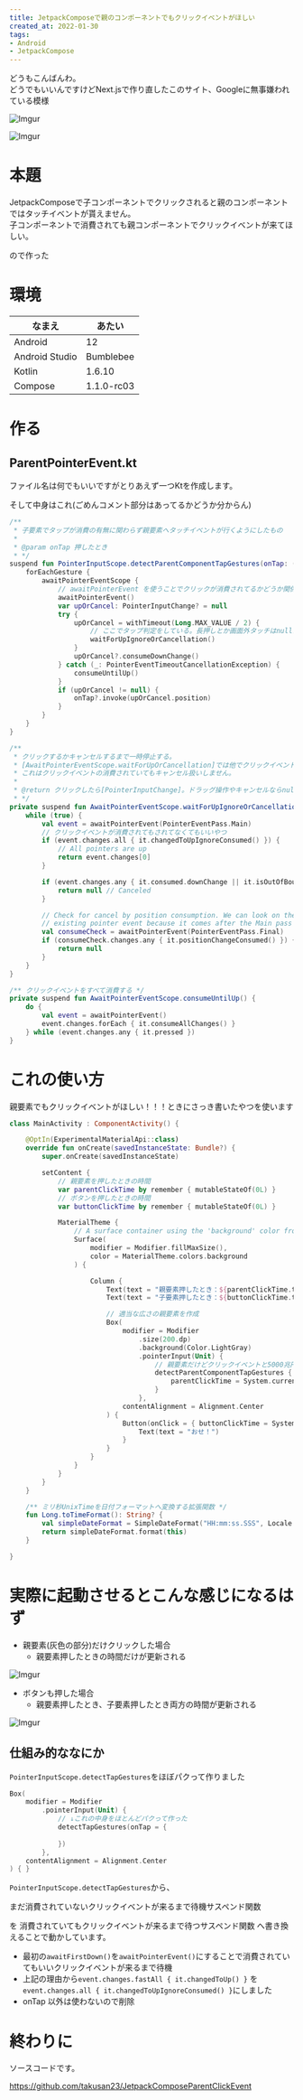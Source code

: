 ```yaml
---
title: JetpackComposeで親のコンポーネントでもクリックイベントがほしい
created_at: 2022-01-30
tags:
- Android
- JetpackCompose
---
```


どうもこんばんわ。  
どうでもいいんですけどNext.jsで作り直したこのサイト、Googleに無事嫌われている模様

![Imgur](https://i.imgur.com/UD5eqeu.png)

![Imgur](https://i.imgur.com/JQOKdAD.png)

# 本題
JetpackComposeで子コンポーネントでクリックされると親のコンポーネントではタッチイベントが貰えません。  
子コンポーネントで消費されても親コンポーネントでクリックイベントが来てほしい。

ので作った

# 環境

| なまえ         | あたい     |
|----------------|------------|
| Android        | 12         |
| Android Studio | Bumblebee  |
| Kotlin         | 1.6.10     |
| Compose        | 1.1.0-rc03 |

# 作る

## ParentPointerEvent.kt
ファイル名は何でもいいですがとりあえず一つKtを作成します。

そして中身はこれ(ごめんコメント部分はあってるかどうか分からん)

```kotlin
/**
 * 子要素でタップが消費の有無に関わらず親要素へタッチイベントが行くようにしたもの
 *
 * @param onTap 押したとき
 * */
suspend fun PointerInputScope.detectParentComponentTapGestures(onTap: ((Offset) -> Unit)? = null) = coroutineScope {
    forEachGesture {
        awaitPointerEventScope {
            // awaitPointerEvent を使うことでクリックが消費されてるかどうか関係なくクリックイベントを待機
            awaitPointerEvent()
            var upOrCancel: PointerInputChange? = null
            try {
                upOrCancel = withTimeout(Long.MAX_VALUE / 2) {
                    // ここでタップ判定をしている。長押しとか画面外タッチはnullになる
                    waitForUpIgnoreOrCancellation()
                }
                upOrCancel?.consumeDownChange()
            } catch (_: PointerEventTimeoutCancellationException) {
                consumeUntilUp()
            }
            if (upOrCancel != null) {
                onTap?.invoke(upOrCancel.position)
            }
        }
    }
}

/**
 * クリックするかキャンセルするまで一時停止する。
 * [AwaitPointerEventScope.waitForUpOrCancellation]では他でクリックイベントが消費されたらキャンセルされますが、
 * これはクリックイベントの消費されていてもキャンセル扱いしません。
 *
 * @return クリックしたら[PointerInputChange]。ドラッグ操作やキャンセルならnull
 * */
private suspend fun AwaitPointerEventScope.waitForUpIgnoreOrCancellation(): PointerInputChange? {
    while (true) {
        val event = awaitPointerEvent(PointerEventPass.Main)
        // クリックイベントが消費されてもされてなくてもいいやつ
        if (event.changes.all { it.changedToUpIgnoreConsumed() }) {
            // All pointers are up
            return event.changes[0]
        }

        if (event.changes.any { it.consumed.downChange || it.isOutOfBounds(size, extendedTouchPadding) }) {
            return null // Canceled
        }

        // Check for cancel by position consumption. We can look on the Final pass of the
        // existing pointer event because it comes after the Main pass we checked above.
        val consumeCheck = awaitPointerEvent(PointerEventPass.Final)
        if (consumeCheck.changes.any { it.positionChangeConsumed() }) {
            return null
        }
    }
}

/** クリックイベントをすべて消費する */
private suspend fun AwaitPointerEventScope.consumeUntilUp() {
    do {
        val event = awaitPointerEvent()
        event.changes.forEach { it.consumeAllChanges() }
    } while (event.changes.any { it.pressed })
}
```

# これの使い方

親要素でもクリックイベントがほしい！！！ときにさっき書いたやつを使います

```kotlin
class MainActivity : ComponentActivity() {

    @OptIn(ExperimentalMaterialApi::class)
    override fun onCreate(savedInstanceState: Bundle?) {
        super.onCreate(savedInstanceState)

        setContent {
            // 親要素を押したときの時間
            var parentClickTime by remember { mutableStateOf(0L) }
            // ボタンを押したときの時間
            var buttonClickTime by remember { mutableStateOf(0L) }

            MaterialTheme {
                // A surface container using the 'background' color from the theme
                Surface(
                    modifier = Modifier.fillMaxSize(),
                    color = MaterialTheme.colors.background
                ) {

                    Column {
                        Text(text = "親要素押したとき：${parentClickTime.toTimeFormat()}")
                        Text(text = "子要素押したとき：${buttonClickTime.toTimeFormat()}")

                        // 適当な広さの親要素を作成
                        Box(
                            modifier = Modifier
                                .size(200.dp)
                                .background(Color.LightGray)
                                .pointerInput(Unit) {
                                    // 親要素だけどクリックイベントと5000兆円ほしい！！！
                                    detectParentComponentTapGestures {
                                        parentClickTime = System.currentTimeMillis()
                                    }
                                },
                            contentAlignment = Alignment.Center
                        ) {
                            Button(onClick = { buttonClickTime = System.currentTimeMillis() }) {
                                Text(text = "おせ！")
                            }
                        }
                    }
                }
            }
        }
    }

    /** ミリ秒UnixTimeを日付フォーマットへ変換する拡張関数 */
    fun Long.toTimeFormat(): String? {
        val simpleDateFormat = SimpleDateFormat("HH:mm:ss.SSS", Locale.getDefault())
        return simpleDateFormat.format(this)
    }

}
```

# 実際に起動させるとこんな感じになるはず

- 親要素(灰色の部分)だけクリックした場合
    - 親要素押したときの時間だけが更新される

![Imgur](https://i.imgur.com/3eM10f8.png)

- ボタンも押した場合
    - 親要素押したとき、子要素押したとき両方の時間が更新される

![Imgur](https://i.imgur.com/2V1N7ey.png)

## 仕組み的ななにか
`PointerInputScope.detectTapGestures`をほぼパクって作りました

```kotlin
Box(
    modifier = Modifier
        .pointerInput(Unit) {
            // ↓これの中身をほとんどパクって作った
            detectTapGestures(onTap = {
                
            })
        },
    contentAlignment = Alignment.Center
) { }
```

`PointerInputScope.detectTapGestures`から、

まだ消費されていないクリックイベントが来るまで待機サスペンド関数

を 消費されていてもクリックイベントが来るまで待つサスペンド関数 へ書き換えることで動かしています。

- 最初の`awaitFirstDown()`を`awaitPointerEvent()`にすることで消費されていてもいいクリックイベントが来るまで待機
- 上記の理由から`event.changes.fastAll { it.changedToUp() }` を `event.changes.all { it.changedToUpIgnoreConsumed() }`にしました
- onTap 以外は使わないので削除

# 終わりに
ソースコードです。

https://github.com/takusan23/JetpackComposeParentClickEvent